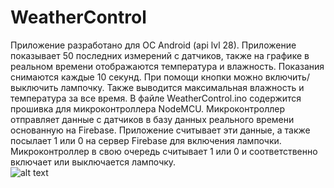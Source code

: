 # WeatherControl
Приложение разработано для ОС Android (api lvl 28).
Приложение показывает 50 последних измерений с датчиков, также на графике в реальном времени отображаются температура и влажность. Показания снимаются каждые 10 секунд. При помощи кнопки можно включить/выключить лампочку. Также выводится максимальная влажность и температура за все время. 
В файле WeatherControl.ino содержится прошивка для микроконтроллера NodeMCU. Микроконтроллер отправляет данные с датчиков в базу данных реального времени основанную на Firebase. Приложение считывает эти данные, а также посылает 1 или 0 на сервер Firebase для включения лампочки. Микроконтроллер в свою очередь считывает 1 или 0 и соответственно включает или выключается лампочку. <br />
![alt text](https://i.imgur.com/0RfPNJv.jpg)
